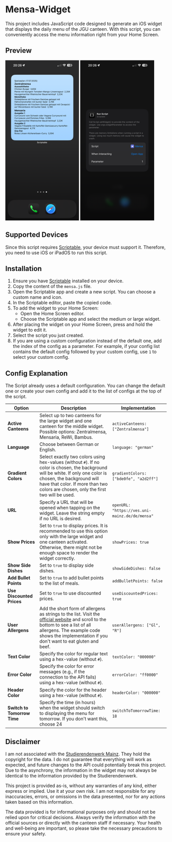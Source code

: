 # Mensa-Widget

This project includes JavaScript code designed to generate an iOS widget that displays the daily menu of the JGU canteen. 
With this script, you can conveniently access the menu information right from your Home Screen.

## Preview

<img src="images/screenshot_widget.png" alt="The widget on the Home Screen" height="500">
<img src="images/screenshot_edit.png" alt="The edit mode of the widget" height="500">

## Supported Devices

Since this script requires [Scriptable](https://scriptable.app/), your device must support it. 
Therefore, you need to use iOS or iPadOS to run this script.

## Installation

1. Ensure you have [Scriptable](https://scriptable.app/) installed on your device.
2. Copy the content of the `mensa.js` file.
3. Open the Scriptable app and create a new script. You can choose a custom name and icon.
4. In the Scriptable editor, paste the copied code.
5. To add the widget to your Home Screen:
    - Open the Home Screen editor.
    - Choose the Scriptable app and select the medium or large widget.
6. After placing the widget on your Home Screen, press and hold the widget to edit it.
7. Select the script you just created.
8. If you are using a custom configuration instead of the default one, add the index of the config as a parameter. For example, if your config list contains the default config followed by your custom config, use `1` to select your custom config.

## Config Explanation

The Script already uses a default configuration. You can change the default one or create your own config and add it to
the list of configs at the top of the script.

| **Option**                  | **Description**                                                                                                                                                                                                                                                                                   | **Implementation**                             |
|-----------------------------|---------------------------------------------------------------------------------------------------------------------------------------------------------------------------------------------------------------------------------------------------------------------------------------------------|------------------------------------------------|
| **Active Canteens**         | Select up to two canteens for the large widget and one canteen for the middle widget. Possible options: Zentralmensa, Mensaria, ReWi, Bambus.                                                                                                                                                     | `activeCanteens: ["Zentralmensa"]`             |
| **Language**                | Choose between German or English.                                                                                                                                                                                                                                                                 | `language: "german"`                           |
| **Gradient Colors**         | Select exactly two colors using hex-values (without `#`). If no color is chosen, the background will be white. If only one color is chosen, the background will have that color. If more than two colors are chosen, only the first two will be used.                                             | `gradientColors: ["bde0fe", "a2d2ff"]`         |
| **URL**                     | Specify a URL that will be opened when tapping on the widget. Leave the string empty if no URL is desired.                                                                                                                                                                                        | `openURL: "https://ves.uni-mainz.de/de/mensa"` |
| **Show Prices**             | Set to `true` to display prices. It is recommended to use this option only with the large widget and one canteen activated. Otherwise, there might not be enough space to render the widget correctly.                                                                                            | `showPrices: true`                             |
| **Show Side Dishes**        | Set to `true` to display side dishes.                                                                                                                                                                                                                                                             | `showSideDishes: false`                        |
| **Add Bullet Points**       | Set to `true` to add bullet points to the list of meals.                                                                                                                                                                                                                                          | `addBulletPoints: false`                       |
| **Use Discounted Prices**   | Set to `true` to use discounted prices.                                                                                                                                                                                                                                                           | `useDiscountedPrices: true`                    |
| **User Allergens**          | Add the short form of allergens as strings to the list. Visit the [official website](https://www.studierendenwerk-mainz.de/essentrinken/speiseplan2) and scroll to the bottom to see a list of all allergens. The example code shows the implementation if you don't want to eat gluten and beef. | `userAllergens: ["Gl", "R"]`                   |
| **Text Color**              | Specify the color for regular text using a hex-value (without `#`).                                                                                                                                                                                                                               | `textColor: "000000"`                          |
| **Error Color**             | Specify the color for error messages (e.g., if the connection to the API fails) using a hex-value (without `#`).                                                                                                                                                                                  | `errorColor: "ff0000"`                         |
| **Header Color**            | Specify the color for the header using a hex-value (without `#`).                                                                                                                                                                                                                                 | `headerColor: "000000"`                        |
| **Switch to Tomorrow Time** | Specify the time (in hours) when the widget should switch to displaying the menu for tomorrow. If you don't want this, choose 24                                                                                                                                                                  | `switchToTomorrowTime: 18`                     |                                                                                                                                                                         |


## Disclaimer

I am not associated with the [Studierendenwerk Mainz](https://www.studierendenwerk-mainz.de/impressum). They hold the copyright for the data. 
I do not guarantee that everything will work as expected, and future changes to the API could potentially break this project. 
Due to the asynchrony, the information in the widget may not always be identical to the information provided by the Studierendenwerk.

This project is provided as-is, without any warranties of any kind, either express or implied. Use it at your own risk. 
I am not responsible for any inaccuracies, errors, or omissions in the data presented, nor for any actions taken based on this information.

The data provided is for informational purposes only and should not be relied upon for critical decisions. Always verify 
the information with the official sources or directly with the canteen staff if necessary. Your health and well-being are 
important, so please take the necessary precautions to ensure your safety.
